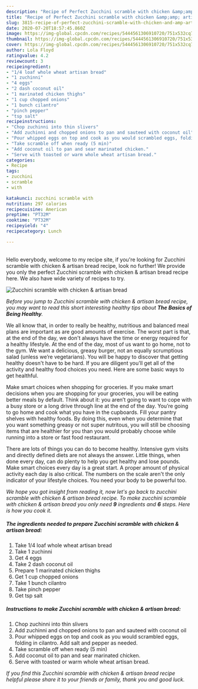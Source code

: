 ```yaml
---
description: "Recipe of Perfect Zucchini scramble with chicken &amp;amp; artisan bread"
title: "Recipe of Perfect Zucchini scramble with chicken &amp;amp; artisan bread"
slug: 3815-recipe-of-perfect-zucchini-scramble-with-chicken-and-amp-artisan-bread
date: 2020-07-20T18:57:45.860Z
image: https://img-global.cpcdn.com/recipes/5444561306910720/751x532cq70/zucchini-scramble-with-chicken-artisan-bread-recipe-main-photo.jpg
thumbnail: https://img-global.cpcdn.com/recipes/5444561306910720/751x532cq70/zucchini-scramble-with-chicken-artisan-bread-recipe-main-photo.jpg
cover: https://img-global.cpcdn.com/recipes/5444561306910720/751x532cq70/zucchini-scramble-with-chicken-artisan-bread-recipe-main-photo.jpg
author: Lola Floyd
ratingvalue: 4.2
reviewcount: 3
recipeingredient:
- "1/4 loaf whole wheat artisan bread"
- "1 zuchinni"
- "4 eggs"
- "2 dash coconut oil"
- "1 marinated chicken thighs"
- "1 cup chopped onions"
- "1 bunch cilantro"
- "pinch pepper"
- "tsp salt"
recipeinstructions:
- "Chop zuchinni into thin slivers"
- "Add zuchinni and chopped onions to pan and sauteed with coconut oil"
- "Pour whipped eggs on top and cook as you would scrambled eggs, folding in cilantro. Add salt and pepper as needed."
- "Take scramble off when ready (5 min)"
- "Add coconut oil to pan and sear marinated chicken."
- "Serve with toasted or warm whole wheat artisan bread."
categories:
- Recipe
tags:
- zucchini
- scramble
- with

katakunci: zucchini scramble with 
nutrition: 297 calories
recipecuisine: American
preptime: "PT32M"
cooktime: "PT32M"
recipeyield: "4"
recipecategory: Lunch

---
```

<br>
Hello everybody, welcome to my recipe site, if you're looking for Zucchini scramble with chicken &amp; artisan bread recipe, look no further! We provide you only the perfect Zucchini scramble with chicken &amp; artisan bread recipe here. We also have wide variety of recipes to try.
<br>


![Zucchini scramble with chicken &amp; artisan bread](https://img-global.cpcdn.com/recipes/5444561306910720/751x532cq70/zucchini-scramble-with-chicken-artisan-bread-recipe-main-photo.jpg)

<i>Before you jump to Zucchini scramble with chicken &amp; artisan bread recipe, you may want to read this short interesting healthy tips about <strong>The Basics of Being Healthy</strong>.</i>

We all know that, in order to really be healthy, nutritious and balanced meal plans are important as are good amounts of exercise. The worst part is that, at the end of the day, we don't always have the time or energy required for a healthy lifestyle. At the end of the day, most of us want to go home, not to the gym. We want a delicious, greasy burger, not an equally scrumptious salad (unless we’re vegetarians). You will be happy to discover that getting healthy doesn't have to be hard. If you are diligent you'll get all of the activity and healthy food choices you need. Here are some basic ways to get healthful.

Make smart choices when shopping for groceries. If you make smart decisions when you are shopping for your groceries, you will be eating better meals by default. Think about it: you aren’t going to want to cope with a busy store or a long drive through line at the end of the day. You’re going to go home and cook what you have in the cupboards. Fill your pantry shelves with healthy foods. By doing this, even when you determine that you want something greasy or not super nutritous, you will still be choosing items that are healthier for you than you would probably choose while running into a store or fast food restaurant.

There are lots of things you can do to become healthy. Intensive gym visits and directly defined diets are not always the answer. Little things, when done every day, can do plenty to help you get healthy and lose pounds. Make smart choices every day is a great start. A proper amount of physical activity each day is also critical. The numbers on the scale aren't the only indicator of your lifestyle choices. You need your body to be powerful too. 


<i>We hope you got insight from reading it, now let's go back to zucchini scramble with chicken &amp; artisan bread recipe. To make zucchini scramble with chicken &amp; artisan bread you only need <strong>9</strong> ingredients and <strong>6</strong> steps. Here is how you cook it.
</i>

##### The ingredients needed to prepare Zucchini scramble with chicken &amp; artisan bread:

1. Take 1/4 loaf whole wheat artisan bread
1. Take 1 zuchinni
1. Get 4 eggs
1. Take 2 dash coconut oil
1. Prepare 1 marinated chicken thighs
1. Get 1 cup chopped onions
1. Take 1 bunch cilantro
1. Take pinch pepper
1. Get tsp salt


##### Instructions to make Zucchini scramble with chicken &amp; artisan bread:

1. Chop zuchinni into thin slivers
1. Add zuchinni and chopped onions to pan and sauteed with coconut oil
1. Pour whipped eggs on top and cook as you would scrambled eggs, folding in cilantro. Add salt and pepper as needed.
1. Take scramble off when ready (5 min)
1. Add coconut oil to pan and sear marinated chicken.
1. Serve with toasted or warm whole wheat artisan bread.


<i>If you find this Zucchini scramble with chicken &amp; artisan bread recipe helpful please share it to your friends or family, thank you and good luck.</i>
